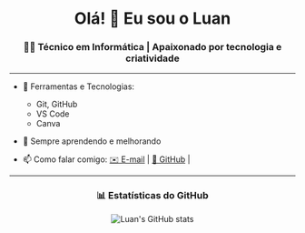 <h1 align="center">Olá! 👋 Eu sou o Luan</h1>

<h3 align="center">👨‍💻 Técnico em Informática | Apaixonado por tecnologia e criatividade</h3>

---

- 🔧 Ferramentas e Tecnologias:
  - Git, GitHub
  - VS Code
  - Canva

- 🌱 Sempre aprendendo e melhorando

- 📫 Como falar comigo:
  <a href="mailto:0001153623@senaimgaluno.com.br">✉️ E-mail</a> |
  <a href="https://github.com/luanzzin298" target="_blank">🐙 GitHub</a> |
  

---

<h3 align="center">📊 Estatísticas do GitHub</h3>

<p align="center">
  <img src="https://github-readme-stats.vercel.app/api?username=LuanSilva&show_icons=true&theme=radical" alt="Luan's GitHub stats" />
</p>
